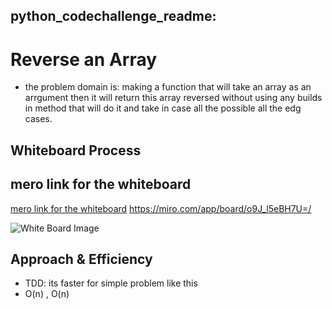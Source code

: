 ## **python_codechallenge_readme**:

# Reverse an Array
<!-- Description of the challenge -->
- the problem domain is:
making a function that will take an array as an arrgument then it will return this array reversed without using any builds in method that will do it and take in case all the possible all the edg cases.

## Whiteboard Process
<!-- Embedded whiteboard image -->
## mero link for the whiteboard

[mero link for the whiteboard](https://miro.com/app/board/o9J_l5eBH7U=/)
<https://miro.com/app/board/o9J_l5eBH7U=/>

![White Board Image](https://1drv.ms/u/s!AnbCgxrO65MIoguBEM6odr-yas8G)

## Approach & Efficiency
<!-- What approach did you take? Discuss Why. What is the Big O space/time for this approach? -->
- TDD: its faster for simple problem like this
- O(n) , O(n)
